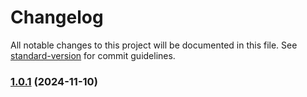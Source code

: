 # Changelog

All notable changes to this project will be documented in this file. See [standard-version](https://github.com/conventional-changelog/standard-version) for commit guidelines.

### [1.0.1](https://github.com/WildBoni/github-greenifier/compare/v1.0.0...v1.0.1) (2024-11-10)
